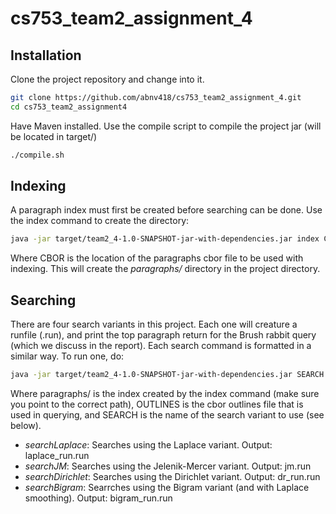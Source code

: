 # cs753_team2_assignment_4


## Installation

Clone the project repository and change into it.

```bash
git clone https://github.com/abnv418/cs753_team2_assignment_4.git
cd cs753_team2_assignment4
```

Have Maven installed. Use the compile script to compile the project jar (will be located in target/)

```bash
./compile.sh
```

## Indexing

A paragraph index must first be created before searching can be done. Use the index command to create the directory:

```bash
java -jar target/team2_4-1.0-SNAPSHOT-jar-with-dependencies.jar index CBOR
```

Where CBOR is the location of the paragraphs cbor file to be used with indexing. This will create the *paragraphs/* directory in the project directory.


## Searching

There are four search variants in this project. Each one will creature a runfile (.run), and print the top paragraph return for the Brush rabbit query (which we discuss in the report).
Each search command is formatted in a similar way. To run one, do:

```bash
java -jar target/team2_4-1.0-SNAPSHOT-jar-with-dependencies.jar SEARCH paragraphs/ OUTLINES
```
Where paragraphs/ is the index created by the index command (make sure you point to the correct path), OUTLINES is the cbor outlines file that is used in querying, and SEARCH is the name of the search variant to use (see below).

 * *searchLaplace*: Searches using the Laplace variant. Output: laplace_run.run
 * *searchJM*: Searches using the Jelenik-Mercer variant. Output: jm.run
 * *searchDirichlet*: Searches using the Dirichlet variant. Output: dr_run.run
 * *searchBigram*: Searrches using the Bigram variant (and with Laplace smoothing). Output: bigram_run.run
